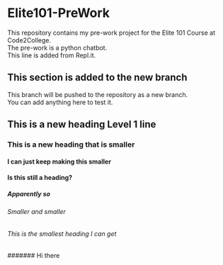 # Elite101-PreWork
This repository contains my pre-work project for the Elite 101 Course at Code2College.<br/>
The pre-work is a python chatbot.<br/>
This line is added from Repl.it.<br/>

## This section is added to the new branch
This branch will be pushed to the repository as a new branch.<br/>
You can add anything here to test it.

## This is a new heading Level 1 line

### This is a new heading that is smaller

#### I can just keep making this smaller

#### Is this still a heading?

##### Apparently so

###### Smaller and smaller
###### This is the smallest heading I can get

####### Hi there